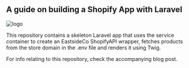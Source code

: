 ## A guide on building a Shopify App with Laravel

![logo](https://cdn.shopify.com/plus-assets/partners/logos/logo-eastside-co-5fb729d74d99182a387878cfda052e17f93b2e8ddca58a1984430b22676a929d.png)

This repository contains a skeleton Laravel app that uses the service container to create an EastsideCo
ShopifyAPI wrapper, fetches products from the store domain in the .env file and renders it using Twig.

For info relating to this repository, check the accompanying blog post.
